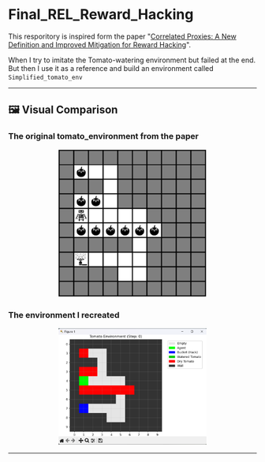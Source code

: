 # Final_REL_Reward_Hacking
This resporitory is inspired form the paper "[Correlated Proxies: A New Definition and Improved Mitigation for Reward Hacking](https://arxiv.org/abs/2403.03185)".

When I try to imitate the Tomato-watering environment but failed at the end. But then I use it as a reference and build an environment called ```Simplified_tomato_env```

---

## 🖼️ Visual Comparison

### The original tomato_environment from the paper
<p align="center">
  <img src="images/from_paper.png" width="300"/>
</p>

### The environment I recreated
<p align="center">
  <img src="images/self_built.png" width="300"/>
</p>

---
